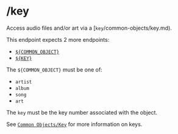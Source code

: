 # /key
Access audio files and/or art via a [`key`/common-objects/key.md).

This endpoint expects 2 more endpoints:
- [`${COMMON_OBJECT}`](/common-objects/common-objects.md)
- [`${KEY}`](/common-objects/key.md)

The `${COMMON_OBJECT}` must be one of:
- `artist`
- `album`
- `song`
- `art`

The `key` must be the key number associated with the object.

See [`Common Objects/Key`](/common-objects/key.md) for more information on keys.

